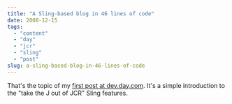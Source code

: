```yaml
---
title: "A Sling-based blog in 46 lines of code"
date: 2008-12-15
tags: 
  - "content"
  - "day"
  - "jcr"
  - "sling"
  - "post"
slug: a-sling-based-blog-in-46-lines-of-code
---
```


That's the topic of my [first post at dev.day.com](http://dev.day.com/microsling/content/blogs/main/sling-46-lines-blog.html). It's a simple introduction to the "take the J out of JCR" Sling features.
